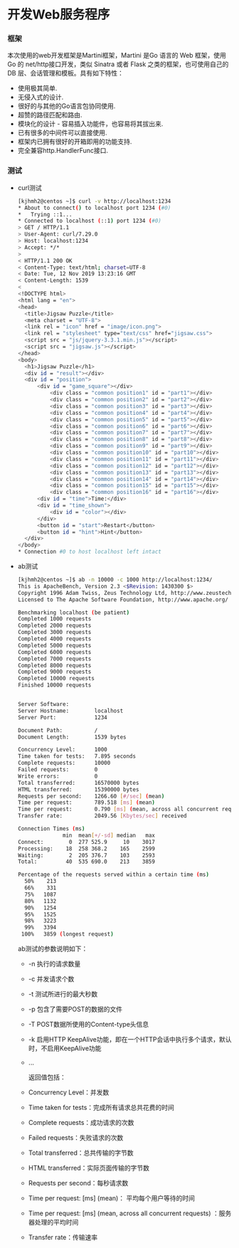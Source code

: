 # 开发Web服务程序

### 框架

本次使用的web开发框架是Martini框架，Martini 是Go 语言的 Web 框架，使用 Go 的 net/http接口开发，类似 Sinatra 或者 Flask 之类的框架，也可使用自己的 DB 层、会话管理和模板。具有如下特性：

- 使用极其简单.
- 无侵入式的设计.
- 很好的与其他的Go语言包协同使用.
- 超赞的路径匹配和路由.
- 模块化的设计 - 容易插入功能件，也容易将其拔出来.
- 已有很多的中间件可以直接使用.
- 框架内已拥有很好的开箱即用的功能支持.
- 完全兼容http.HandlerFunc接口.

### 测试

- curl测试

  ```bash
  [kjhmh2@centos ~]$ curl -v http://localhost:1234
  * About to connect() to localhost port 1234 (#0)
  *   Trying ::1...
  * Connected to localhost (::1) port 1234 (#0)
  > GET / HTTP/1.1
  > User-Agent: curl/7.29.0
  > Host: localhost:1234
  > Accept: */*
  > 
  < HTTP/1.1 200 OK
  < Content-Type: text/html; charset=UTF-8
  < Date: Tue, 12 Nov 2019 13:23:16 GMT
  < Content-Length: 1539
  < 
  <!DOCTYPE html>
  <html lang = "en">
  <head>
  	<title>Jigsaw Puzzle</title>
  	<meta charset = "UTF-8">
  	<link rel = "icon" href = "image/icon.png">
  	<link rel = "stylesheet" type="text/css" href="jigsaw.css">
  	<script src = "js/jquery-3.3.1.min.js"></script>
  	<script src = "jigsaw.js"></script>
  </head>
  <body>
  	<h1>Jigsaw Puzzle</h1>
  	<div id = "result"></div>
  	<div id = "position">
  		<div id = "game_square"></div>
  			<div class = "common position1" id = "part1"></div>
  			<div class = "common position2" id = "part2"></div>
  			<div class = "common position3" id = "part3"></div>
  			<div class = "common position4" id = "part4"></div>
  			<div class = "common position5" id = "part5"></div>
  			<div class = "common position6" id = "part6"></div>
  			<div class = "common position7" id = "part7"></div>
  			<div class = "common position8" id = "part8"></div>
  			<div class = "common position9" id = "part9"></div>
  			<div class = "common position10" id = "part10"></div>
  			<div class = "common position11" id = "part11"></div>
  			<div class = "common position12" id = "part12"></div>
  			<div class = "common position13" id = "part13"></div>
  			<div class = "common position14" id = "part14"></div>
  			<div class = "common position15" id = "part15"></div>
  			<div class = "common position16" id = "part16"></div>
  		<div id = "time">Time:</div>
  		<div id = "time_shown">
  			<div id = "color"></div>
  		</div>
  		<button id = "start">Restart</button>
  		<button id = "hint">Hint</button>
  	</div>
  </body>
  * Connection #0 to host localhost left intact
  ```

- ab测试

  ```bash
  [kjhmh2@centos ~]$ ab -n 10000 -c 1000 http://localhost:1234/
  This is ApacheBench, Version 2.3 <$Revision: 1430300 $>
  Copyright 1996 Adam Twiss, Zeus Technology Ltd, http://www.zeustech.net/
  Licensed to The Apache Software Foundation, http://www.apache.org/
  
  Benchmarking localhost (be patient)
  Completed 1000 requests
  Completed 2000 requests
  Completed 3000 requests
  Completed 4000 requests
  Completed 5000 requests
  Completed 6000 requests
  Completed 7000 requests
  Completed 8000 requests
  Completed 9000 requests
  Completed 10000 requests
  Finished 10000 requests
  
  
  Server Software:        
  Server Hostname:        localhost
  Server Port:            1234
  
  Document Path:          /
  Document Length:        1539 bytes
  
  Concurrency Level:      1000
  Time taken for tests:   7.895 seconds
  Complete requests:      10000
  Failed requests:        0
  Write errors:           0
  Total transferred:      16570000 bytes
  HTML transferred:       15390000 bytes
  Requests per second:    1266.60 [#/sec] (mean)
  Time per request:       789.518 [ms] (mean)
  Time per request:       0.790 [ms] (mean, across all concurrent requests)
  Transfer rate:          2049.56 [Kbytes/sec] received
  
  Connection Times (ms)
                min  mean[+/-sd] median   max
  Connect:        0  277 525.9     10    3017
  Processing:    18  258 368.2    165    2599
  Waiting:        2  205 376.7    103    2593
  Total:         40  535 690.0    213    3859
  
  Percentage of the requests served within a certain time (ms)
    50%    213
    66%    331
    75%   1087
    80%   1132
    90%   1254
    95%   1525
    98%   3223
    99%   3394
   100%   3859 (longest request)
  ```

  ab测试的参数说明如下：
  - -n 执行的请求数量

  - -c 并发请求个数

  - -t 测试所进行的最大秒数

  - -p 包含了需要POST的数据的文件

  - -T POST数据所使用的Content-type头信息

  - -k 启用HTTP KeepAlive功能，即在一个HTTP会话中执行多个请求，默认时，不启用KeepAlive功能

  - ...

    返回值包括：

  - Concurrency Level：并发数

  - Time taken for tests：完成所有请求总共花费的时间

  - Complete requests：成功请求的次数

  - Failed requests：失败请求的次数

  - Total transferred：总共传输的字节数

  - HTML transferred：实际页面传输的字节数

  - Requests per second：每秒请求数

  - Time per request: [ms] (mean)： 平均每个用户等待的时间

  - Time per request: [ms] (mean, across all concurrent requests) ：服务器处理的平均时间

  - Transfer rate：传输速率

